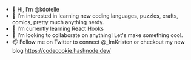 - 👋 Hi, I’m @kdotelle
- 👀 I’m interested in learning new coding languages, puzzles, crafts, comics, pretty much anything nerdy. 
- 🌱 I’m currently learning React Hooks 
- 💞️ I’m looking to collaborate on anything! Let's make something cool. 
- 📫 Follow me on Twitter to connect @_ImKristen or checkout my new blog https://codecookie.hashnode.dev/

<!---
kdotelle/kdotelle is a ✨ special ✨ repository because its `README.md` (this file) appears on your GitHub profile.
You can click the Preview link to take a look at your changes.
--->
